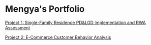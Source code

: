 # Mengya's Portfolio

[Project 1: Single-Family Residence PD&LGD Implementation and RWA Assessment](https://github.com/Mickey-lucky/Single-Family-Residence-PD-LGD-RWA-Project)

[Project 2: E-Commerce Customer Behavior Analysis](https://github.com/Mickey-lucky/E-Commerce-Customer-Behavior-Analysis)
